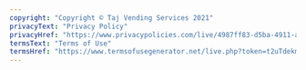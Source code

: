 ```yaml
---
copyright: "Copyright © Taj Vending Services 2021"
privacyText: "Privacy Policy"
privacyHref: "https://www.privacypolicies.com/live/4987ff83-d5ba-4911-a78a-4c75e0e1565d"
termsText: "Terms of Use"
termsHref: "https://www.termsofusegenerator.net/live.php?token=t2uTdekmQfKyoaPrubKen2LHHR0Wgolw"
---
```

